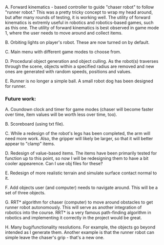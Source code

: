 A. Forward kinematics - based controller to guide "chaser robot" to follow "runner robot." This was a pretty tricky concept to wrap my head around, but after many rounds of testing, it is working well. The utility of forward kinematics is extremly useful in robotics and robotics-based games, such as this one. The utility of forward kinematics is best observed in game mode 1, where the user needs to move around and collect items.

B. Orbiting lights on player's robot. These are now turned on by default.

C. Main menu with different game modes to choose from. 

D. Procedural object generation and object culling. As the robot(s) traverses through the scene, objects within a specified radius are removed and new ones are generated with random speeds, positions and values.  

E. Runner is no longer a simple ball. A small robot dog has been designed for runner.

### Future work:

A. Coundown clock and timer for game modes (chaser will become faster over time, item values will be worth less over time, too).

B. Scoreboard (using txt file).

C. While a redesign of the robot's legs has been completed, the arm will need more work. Also, the gripper will likely be larger, so that it will better appear to "clamp" items. 

D. Redesign of value-based items. The items have been primarily tested for function up to this point, so now I will be redesigning them to have a bit cooler appearence. Can I use obj files for these?

E. Redesign of more realistic terrain and simulate surface contact normal to it.

F. Add objects user (and computer) needs to navigate around. This will be a set of three objects.

G. RRT* algorithm for chaser (computer) to move around obstacles to get runner robot autonomously. This will serve as another integration of robotics into the course. RRT* is a very famous path-finding algorithm in robotics and implementing it correctly in the project would be great.

H. Many bug/functionality resolutions. For example, the objects go beyond intended as I generate them. Another example is that the runner robot can simple leave the chaser's grip - that's a new one. 